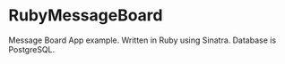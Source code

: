 # RubyMessageBoard
Message Board App example.
Written in Ruby using Sinatra. Database is PostgreSQL.

